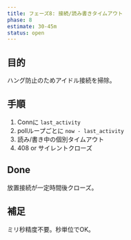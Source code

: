 ```yaml
---
title: フェーズ8: 接続/読み書きタイムアウト
phase: 8
estimate: 30-45m
status: open
---
```


## 目的
ハング防止のためアイドル接続を掃除。

## 手順
1. Connに `last_activity`
2. pollループごとに `now - last_activity`
3. 読み/書き中の個別タイムアウト
4. 408 or サイレントクローズ

## Done
放置接続が一定時間後クローズ。

## 補足
ミリ秒精度不要。秒単位でOK。
